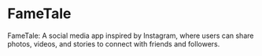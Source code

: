 # FameTale
FameTale: A social media app inspired by Instagram, where users can share photos, videos, and stories to connect with friends and followers.
